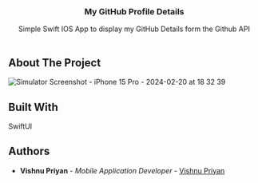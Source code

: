 <br/>
<p align="center">
  <a href="https://github.com/vishnu32510/GitHubSwift">
  </a>

  <h3 align="center">My GitHub Profile Details</h3>

  <p align="center">
    Simple Swift IOS App to display my GitHub Details form the Github API
    <br/>
    <br/>
  </p>
</p>



## About The Project

![Simulator Screenshot - iPhone 15 Pro - 2024-02-20 at 18 32 39](https://github.com/vishnu32510/GitHubSwift/assets/76788079/a2a9e42b-1392-4856-94d3-636e040e50e9)


## Built With

SwiftUI

## Authors

* **Vishnu Priyan** - *Mobile Application Developer* - [Vishnu Priyan](https://github.com/vishnu32510)

